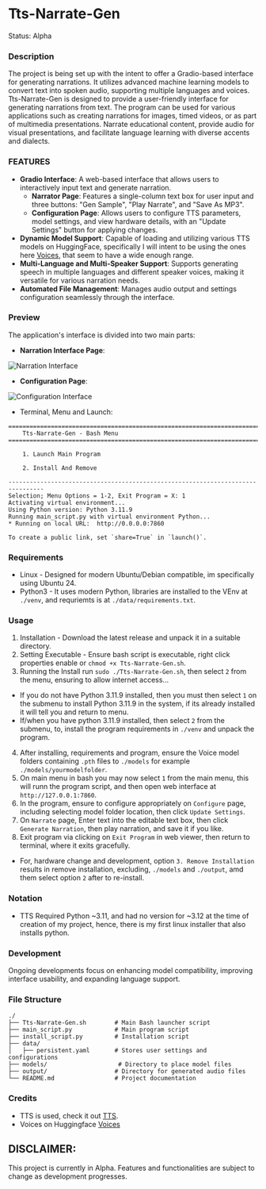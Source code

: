 # Tts-Narrate-Gen
Status: Alpha

### Description
The project is being set up with the intent to offer a Gradio-based interface for generating narrations. It utilizes advanced machine learning models to convert text into spoken audio, supporting multiple languages and voices. Tts-Narrate-Gen is designed to provide a user-friendly interface for generating narrations from text. The program can be used for various applications such as creating narrations for images, timed videos, or as part of multimedia presentations. Narrate educational content, provide audio for visual presentations, and facilitate language learning with diverse accents and dialects.

### FEATURES
- **Gradio Interface**: A web-based interface that allows users to interactively input text and generate narration.
  - **Narrator Page**: Features a single-column text box for user input and three buttons: "Gen Sample", "Play Narrate", and "Save As MP3".
  - **Configuration Page**: Allows users to configure TTS parameters, model settings, and view hardware details, with an "Update Settings" button for applying changes.
- **Dynamic Model Support**: Capable of loading and utilizing various TTS models on HuggingFace, specifically I will intent to be using the ones here [Voices](https://huggingface.co/voices), that seem to have a wide enough range.
- **Multi-Language and Multi-Speaker Support**: Supports generating speech in multiple languages and different speaker voices, making it versatile for various narration needs.
- **Automated File Management**: Manages audio output and settings configuration seamlessly through the interface.

### Preview
The application's interface is divided into two main parts:
- **Narration Interface Page**:

![Narration Interface](media/narratio.png)

- **Configuration Page**:

![Configuration Interface](media/configuration.png)

- Terminal, Menu and Launch:
```
================================================================================
    Tts-Narrate-Gen - Bash Menu
================================================================================

    1. Launch Main Program

    2. Install And Remove

--------------------------------------------------------------------------------
Selection; Menu Options = 1-2, Exit Program = X: 1
Activating virtual environment...
Using Python version: Python 3.11.9
Running main_script.py with virtual environment Python...
* Running on local URL:  http://0.0.0.0:7860

To create a public link, set `share=True` in `launch()`.
```

### Requirements
- Linux - Designed for modern Ubuntu/Debian compatible, im specifically using Ubuntu 24.
- Python3 - It uses modern Python, libraries are installed to the VEnv at `./venv`, and requriemts is at `./data/requirements.txt`.

### Usage
1. Installation - Download the latest release and unpack it in a suitable directory.
2. Setting Executable - Ensure bash script is executable, right click properties enable or `chmod +x Tts-Narrate-Gen.sh`.
3. Running the Install run `sudo ./Tts-Narrate-Gen.sh`, then select `2` from the menu, ensuring to allow internet access...
- If you do not have Python 3.11.9 installed, then you must then select `1` on the submenu to install Python 3.11.9 in the system, if its already installed it will tell you and return to menu. 
- If/when you have python 3.11.9 installed, then select `2` from the submenu, to, install the program requirements in `./venv` and unpack the program.
4. After installing, requirements and program, ensure the Voice model folders containing `.pth` files to `./models` for example `./models/yourmodelfolder`. 
5. On main menu in bash you may now select `1` from the main menu, this will runn the program script, and then open web interface at `http://127.0.0.1:7860`.
4. In the program, ensure to configure appropriately on `Configure` page, including selecting model folder location, then click `Update Settings`.
5. On `Narrate` page, Enter text into the editable text box, then click `Generate Narration`, then play narration, and save it if you like. 
5. Exit program via clicking on `Exit Program` in web viewer, then return to terminal, where it exits gracefully.
- For, hardware change and development, option `3. Remove Installation` results in remove installation, excluding, `./models` and `./output`, amd them select option `2` after to re-install.  

### Notation
- TTS Required Python ~3.11, and had no version for ~3.12 at the time of creation of my project, hence, there is my first linux installer that also installs python.

### Development
Ongoing developments focus on enhancing model compatibility, improving interface usability, and expanding language support.

### File Structure
```
./
├── Tts-Narrate-Gen.sh        # Main Bash launcher script
├── main_script.py            # Main program script
├── install_script.py         # Installation script
├── data/
│   ├── persistent.yaml       # Stores user settings and configurations
├── models/                    # Directory to place model files
├── output/                   # Directory for generated audio files
└── README.md                 # Project documentation
```

### Credits
- TTS is used, check it out [TTS](https://github.com/coqui-ai/TTS).
- Voices on Huggingface [Voices](https://huggingface.co/voices) 

## DISCLAIMER:
This project is currently in Alpha. Features and functionalities are subject to change as development progresses.
